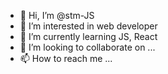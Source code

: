 - 👋 Hi, I’m @stm-JS
- 👀 I’m interested in web developer
- 🌱 I’m currently learning JS, React
- 💞️ I’m looking to collaborate on ...
- 📫 How to reach me ...

<!---
stm-JS/stm-JS is a ✨ special ✨ repository because its `README.md` (this file) appears on your GitHub profile.
You can click the Preview link to take a look at your changes.
--->
